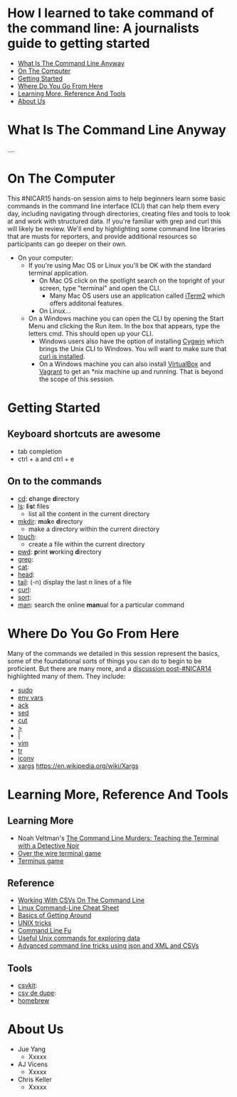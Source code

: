 How I learned to take command of the command line: A journalists guide to getting started
=========================================================================================

* [What Is The Command Line Anyway](#what-is-the-command-line-anyway)
* [On The Computer](#on-the-computer)
* [Getting Started](#getting-started)
* [Where Do You Go From Here](#where-do-you-go-from-here)
* [Learning More, Reference And Tools](#learning-more-reference-and-tools)
* [About Us](#about-us)


What Is The Command Line Anyway
===============================

....


On The Computer
===============

This #NICAR15 hands-on session aims to help beginners learn some basic commands in the command line interface (CLI) that can help them every day, including navigating through directories, creating files and tools to look at and work with structured data. If you're familiar with grep and curl this will likely be review. We'll end by highlighting some command line libraries that are musts for reporters, and provide additional resources so participants can go deeper on their own.

* On your computer:
	* If you're using Mac OS or Linux you'll be OK with the standard terminal application.
		* On Mac OS click on the spotlight search on the topright of your screen, type "terminal" and open the CLI.
			* Many Mac OS users use an application called [iTerm2](http://iterm2.com/) which offers additonal features.
		* On Linux...
	* On a Windows machine you can open the CLI by opening the Start Menu and clicking the Run item. In the box that appears, type the letters cmd. This should open up your CLI.
		* Windows users also have the option of installing [Cygwin](https://www.cygwin.com/) which brings the Unix CLI to Windows. You will want to make sure that [curl is installed](https://stackoverflow.com/questions/3647569/how-do-i-install-curl-on-cygwin).
		* On a Windows machine you can also install [VirtualBox](https://www.virtualbox.org/) and [Vagrant](https://www.vagrantup.com/) to get an *nix machine up and running. That is beyond the scope of this session.


Getting Started
===============

## Keyboard shortcuts are awesome

* tab completion
* ctrl + a and ctrl + e

## On to the commands

* [cd](#): **c**hange **d**irectory
* [ls](#): **l**i**s**t files
	* list all the content in the current directory
* [mkdir](#): **m**a**k**e **d**irectory
	* make a directory within the current directory
* [touch](#):
	* create a file within the current directory
* [pwd](http://cli.learncodethehardway.org/book/ex2.html): **p**rint **w**orking **d**irectory
* [grep](http://cli.learncodethehardway.org/book/ex18.html):
* [cat](http://cli.learncodethehardway.org/book/ex13.html):
* [head](#):
* [tail](#): (-n) display the last n lines of a file
* [curl](#):
* [sort](#):
* [man](#): search the online **man**ual for a particular command


Where Do You Go From Here
=========================

Many of the commands we detailed in this session represent the basics, some of the foundational sorts of things you can do to begin to be proficient. But there are many more, and a [discussion post-#NICAR14](https://twitter.com/mikejcorey/status/440159788979077121) highlighted many of them. They include:

* [sudo](https://xkcd.com/149/)
* [env vars](http://cli.learncodethehardway.org/book/ex21.html)
* [ack](http://beyondgrep.com/)
* [sed](http://www.grymoire.com/Unix/sed.html)
* [cut](http://www.thegeekstuff.com/2013/06/cut-command-examples/)
* [\>](http://cli.learncodethehardway.org/book/ex15.html)
* [|](http://cli.learncodethehardway.org/book/ex15.html)
* [vim](http://www.vim.org/)
* [tr](https://en.wikipedia.org/wiki/Tr_%28Unix%29)
* [iconv](https://en.wikipedia.org/wiki/Iconv)
* [xargs](https://en.wikipedia.org/wiki/Xargs)
https://en.wikipedia.org/wiki/Xargs


Learning More, Reference And Tools
==================================

## Learning More

* Noah Veltman's [The Command Line Murders: Teaching the Terminal with a Detective Noir](http://veltman.tumblr.com/post/65613277843/the-command-line-murders-teaching-the-terminal-with-a)
* [Over the wire terminal game](http://overthewire.org/wargames/bandit/bandit0.html)
* [Terminus game](http://web.mit.edu/mprat/Public/web/Terminus/Web/main.html)

## Reference

* [Working With CSVs On The Command Line](http://bconnelly.net/working-with-csvs-on-the-command-line/)
* [Linux Command-Line Cheat Sheet](http://www.computerworld.com/s/article/print/9030259/Linux_Command_Line_Cheat_Sheet)
* [Basics of Getting Around](https://github.com/amandabee/cunyjdata/blob/master/assignments/commandline.md)
* [UNIX tricks](http://cfenollosa.com/misc/tricks.txt)
* [Command Line Fu](http://www.commandlinefu.com/commands/browse/sort-by-votes)
* [Useful Unix commands for exploring data](http://datavu.blogspot.com/2014/08/useful-unix-commands-for-exploring-data.html)
* [Advanced command line tricks using json and XML and CSVs](http://jeroenjanssens.com/2013/09/19/seven-command-line-tools-for-data-science.html)

## Tools

* [csvkit](http://csvkit.readthedocs.org/en/latest/index.html):
* [csv de dupe](https://github.com/datamade/csvdedupe):
* [homebrew](http://brew.sh/)

About Us
========

* Jue Yang
	* Xxxxx
* AJ Vicens
	* Xxxxx
* Chris Keller
	* Xxxxx
